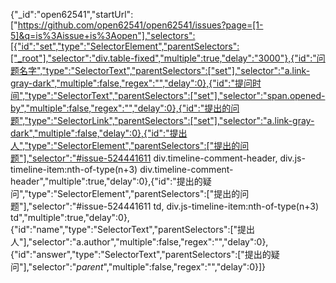 {"_id":"open62541","startUrl":["https://github.com/open62541/open62541/issues?page=[1-5]&q=is%3Aissue+is%3Aopen"],"selectors":[{"id":"set","type":"SelectorElement","parentSelectors":["_root"],"selector":"div.table-fixed","multiple":true,"delay":"3000"},{"id":"问题名字","type":"SelectorText","parentSelectors":["set"],"selector":"a.link-gray-dark","multiple":false,"regex":"","delay":0},{"id":"提问时间","type":"SelectorText","parentSelectors":["set"],"selector":"span.opened-by","multiple":false,"regex":"","delay":0},{"id":"提出的问题","type":"SelectorLink","parentSelectors":["set"],"selector":"a.link-gray-dark","multiple":false,"delay":0},{"id":"提出人","type":"SelectorElement","parentSelectors":["提出的问题"],"selector":"#issue-524441611 div.timeline-comment-header, div.js-timeline-item:nth-of-type(n+3) div.timeline-comment-header","multiple":true,"delay":0},{"id":"提出的疑问","type":"SelectorElement","parentSelectors":["提出的问题"],"selector":"#issue-524441611 td, div.js-timeline-item:nth-of-type(n+3) td","multiple":true,"delay":0},{"id":"name","type":"SelectorText","parentSelectors":["提出人"],"selector":"a.author","multiple":false,"regex":"","delay":0},{"id":"answer","type":"SelectorText","parentSelectors":["提出的疑问"],"selector":"_parent_","multiple":false,"regex":"","delay":0}]}